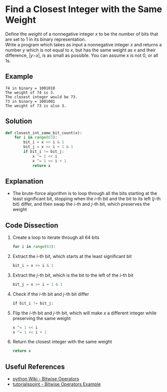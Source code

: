 # Find a Closest Integer with the Same Weight  
Define the _weight_ of a nonnegative integer _x_ to be the number of bits that are set to 1 in its binary representation.  
Write a program which takes as input a nonnegative integer _x_ and returns a number _y_ which is not equal to _x_, but has the same weight as _x_ and their difference, |_y_&minus;_x_|, is as small as possible. You can assume _x_ is not 0, or all 1s.  
  
## Example
```
74 in binary = 1001010
The weight of 74 is 3.
The closest integer would be 73.
73 in binary = 1001001
The weight of 73 is also 3.
```
  
## Solution
```python
def closest_int_same_bit_count(x):
    for i in range(63):
        bit_i = x >> i & 1
        bit_j = x >> i + 1 & 1
        if bit_i != bit_j:
            x ^= 1 << i
            x ^= 1 << i + 1
            return x
```
  
## Explanation
* The brute-force algorithm is to loop through all the bits starting at the least significant bit, stopping when the _i_-th bit and the bit to its left (_j_-th bit) differ, and then swap the _i_-th and _j_-th bit, which preserves the weight  
  
## Code Dissection
1. Create a loop to iterate through all 64 bits  
    ```python
    for i in range(63):
    ```
2. Extract the _i_-th bit, which starts at the least significant bit  
    ```python
    bit_i = x >> i & 1
    ```
3. Extract the _j_-th bit, which is the bit to the left of the _i_-th bit  
    ```python
    bit_j = x >> i + 1 & 1
    ```
4. Check if the _i_-th bit and _j_-th bit differ  
    ```python
    if bit_i != bit_j:
    ```
5. Flip the _i_-th bit and _j_-th bit, which will make _x_ a different integer while preserving the same weight  
    ```python
    x ^= 1 << i
    x ^= 1 << i + 1
    ```
6. Return the closest integer with the same weight  
    ```python
    return x
    ```
  
## Useful References
* [python Wiki - Bitwise Operators](https://wiki.python.org/moin/BitwiseOperators)  
* [tutorialspoint - Bitwise Operators Example](https://www.tutorialspoint.com/python/bitwise_operators_example.htm)